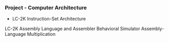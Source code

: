 ### Project - Computer Architecture 
- LC-2K Instruction-Set Architecture  
  
LC-2K Assembly Language and Assembler 
Behavioral Simulator
Assembly-Language Multiplication
